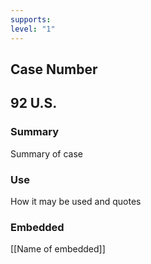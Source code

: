 ```yaml
---
supports: 
level: "1"
---
```

## Case Number

## 92 U.S. 

### Summary

Summary of case

### Use

How it may be used and quotes

### Embedded

[[Name of embedded]]
